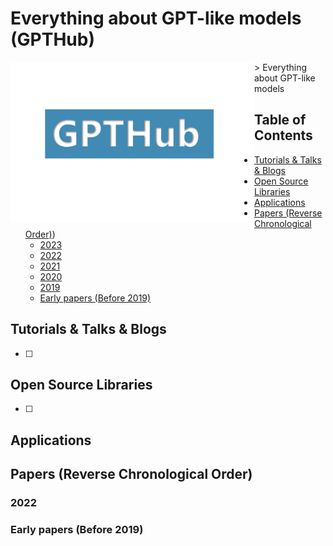 # Everything about GPT-like models (GPTHub)
<img src="files/gpthub.png" alt="GPT" style="float:left;width:390px;"/>
> Everything about GPT-like models


## Table of Contents

- [Tutorials & Talks & Blogs](#tutorials--talks--blogs)
- [Open Source Libraries](#open-source-libraries)
- [Applications](#applications)
- [Papers (Reverse Chronological Order)](#papers-reverse-chronological-order))
    - [2023](#2023)
    - [2022](#2022)
    - [2021](#2021)
    - [2020](#2020)
    - [2019](#2019)
    - [Early papers (Before 2019)](#early-papers-before-2019)   


## Tutorials & Talks & Blogs

- [ ]


## Open Source Libraries

- [ ]


## Applications


## Papers (Reverse Chronological Order)



### 2022


### Early papers (Before 2019)
